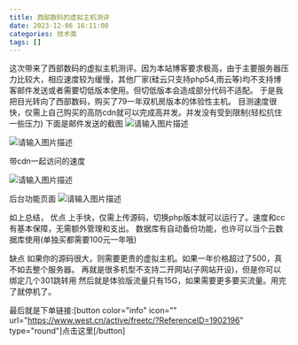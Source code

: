 ```yaml
---
title: 西部数码的虚拟主机测评
date: 2023-12-06 16:11:00
categories: 技术类
tags: []
---
```

这次带来了西部数码的虚拟主机测评。因为本站博客要求极高，由于主要服务器压力比较大，相应速度较为缓慢，其他厂家(硅云只支持php54,雨云等)均不支持博客邮件发送或者需要切低版本使用。但切低版本会造成部分代码不适配。
于是我把目光转向了西部数码，购买了79一年双机房版本的体验性主机。
目测速度很快，仅需上自己购买的高防cdn就可以完成高并发。并发没有受到限制(轻松抗住一些压力)
下面是邮件发送的截图
![请输入图片描述](https://images.nuoyis.net/blog/typecho/uploads/2023/12/1590161201.png)

![请输入图片描述](https://images.nuoyis.net/blog/typecho/uploads/2023/12/3769122646.png)

带cdn一起访问的速度

![请输入图片描述](https://images.nuoyis.net/blog/typecho/uploads/2023/12/1917417318.png)

后台功能页面
![请输入图片描述](https://images.nuoyis.net/blog/typecho/uploads/2023/12/3412036978.png)

如上总结，
优点
上手快，仅需上传源码，切换php版本就可以运行了。速度和cc有基本保障，无需额外管理和支出。
数据库有自动备份功能，也许可以当个云数据库使用(单独买都需要100元一年哦)

缺点
如果你的源码很大，则需要更贵的虚拟主机。如果一年价格超过了500，真不如去整个服务器。
再就是很多机型不支持二开网站(子网站开设)，但是你可以绑定几个301跳转用
然后就是体验版流量只有15G，如果需要更多要买流量。用完了就停机了。

最后就是下单链接:[button color="info" icon="" url="https://www.west.cn/active/freetc/?ReferenceID=1902196" type="round"]点击这里[/button]

